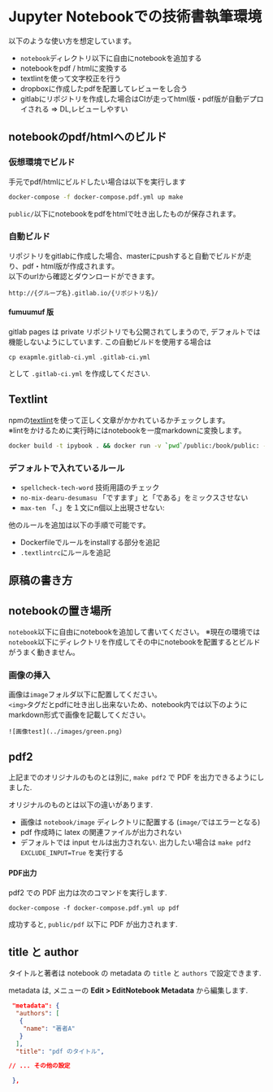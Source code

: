 # Jupyter Notebookでの技術書執筆環境

以下のような使い方を想定しています。

- `notebook`ディレクトリ以下に自由にnotebookを追加する
- notebookをpdf / htmlに変換する
- textlintを使って文字校正を行う
- dropboxに作成したpdfを配置してレビューをし合う
- gitlabにリポジトリを作成した場合はCIが走ってhtml版・pdf版が自動デプロイされる => DL,レビューしやすい


## notebookのpdf/htmlへのビルド

### 仮想環境でビルド

手元でpdf/htmlにビルドしたい場合は以下を実行します

```sh
docker-compose -f docker-compose.pdf.yml up make
```

`public/`以下にnotebookをpdfをhtmlで吐き出したものが保存されます。

### 自動ビルド 

リポジトリをgitlabに作成した場合、masterにpushすると自動でビルドが走り、pdf・html版が作成されます。  
以下のurlから確認とダウンロードができます。

`http://{グループ名}.gitlab.io/{リポジトリ名}/`

#### fumuumuf 版

gitlab pages は private リポジトリでも公開されてしまうので, デフォルトでは機能しないようにしています. 
この自動ビルドを使用する場合は

```console
cp exapmle.gitlab-ci.yml .gitlab-ci.yml
```

として `.gitlab-ci.yml` を作成してください.


## Textlint

npmの[textlint](https://www.npmjs.com/package/textlint)を使って正しく文章がかかれているかチェックします。  
※lintをかけるために実行時にはnotebookを一度markdownに変換します。

```sh
docker build -t ipybook . && docker run -v `pwd`/public:/book/public: -it ipybook make textlint
```

### デフォルトで入れているルール

- `spellcheck-tech-word` 技術用語のチェック 
- `no-mix-dearu-desumasu` 「ですます」と「である」をミックスさせない
- `max-ten` 「、」を１文にn個以上出現させない: 

他のルールを追加は以下の手順で可能です。
- Dockerfileでルールをinstallする部分を追記
- `.textlintrc`にルールを追記

## 原稿の書き方

## notebookの置き場所

`notebook`以下に自由にnotebookを追加して書いてください。
※現在の環境では`notebook`以下にディレクトリを作成してその中にnotebookを配置するとビルドがうまく動きません。


### 画像の挿入
画像は`image`フォルダ以下に配置してください。    
`<img>`タグだとpdfに吐き出し出来ないため、notebook内では以下のようにmarkdown形式で画像を記載してください。

```
![画像test](../images/green.png)
```

## pdf2

上記までのオリジナルのものとは別に, `make pdf2` で PDF を出力できるようにしました.

オリジナルのものとは以下の違いがあります.

+ 画像は `notebook/image` ディレクトリに配置する (`image/`ではエラーとなる)
+ pdf 作成時に latex の関連ファイルが出力されない
+ デフォルトでは input セルは出力されない. 出力したい場合は `make pdf2 EXCLUDE_INPUT=True` を実行する

#### PDF出力

pdf2 での PDF 出力は次のコマンドを実行します.

```
docker-compose -f docker-compose.pdf.yml up pdf
```

成功すると, `public/pdf` 以下に PDF が出力されます.


## title と author

タイトルと著者は notebook の metadata の `title` と `authors` で設定できます.  

metadata は, メニューの **Edit > EditNotebook Metadata** から編集します.

```json
 "metadata": {
  "authors": [
   {
    "name": "著者A"
   }
  ],
  "title": "pdf のタイトル",

// ... その他の設定

 },
```
